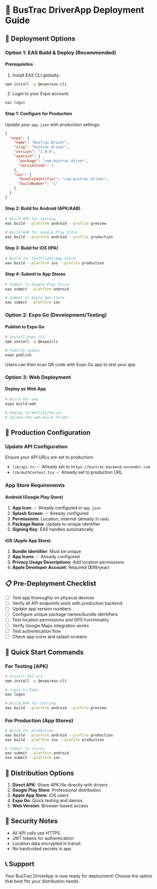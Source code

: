 # 📱 BusTrac DriverApp Deployment Guide

## 🚀 Deployment Options

### Option 1: EAS Build & Deploy (Recommended)

#### Prerequisites
1. Install EAS CLI globally:
```bash
npm install -g @expo/eas-cli
```

2. Login to your Expo account:
```bash
eas login
```

#### Step 1: Configure for Production
Update your `app.json` with production settings:

```json
{
  "expo": {
    "name": "BusTrac Driver",
    "slug": "bustrac-driver",
    "version": "1.0.0",
    "android": {
      "package": "com.bustrac.driver",
      "versionCode": 1
    },
    "ios": {
      "bundleIdentifier": "com.bustrac.driver",
      "buildNumber": "1"
    }
  }
}
```

#### Step 2: Build for Android (APK/AAB)
```bash
# Build APK for testing
eas build --platform android --profile preview

# Build AAB for Google Play Store
eas build --platform android --profile production
```

#### Step 3: Build for iOS (IPA)
```bash
# Build for TestFlight/App Store
eas build --platform ios --profile production
```

#### Step 4: Submit to App Stores
```bash
# Submit to Google Play Store
eas submit --platform android

# Submit to Apple App Store
eas submit --platform ios
```

### Option 2: Expo Go (Development/Testing)

#### Publish to Expo Go
```bash
# Install Expo CLI
npm install -g @expo/cli

# Publish update
expo publish
```

Users can then scan QR code with Expo Go app to test your app.

### Option 3: Web Deployment

#### Deploy as Web App
```bash
# Build for web
expo build:web

# Deploy to Netlify/Vercel
# Upload the web-build folder
```

## 🔧 Production Configuration

### Update API Configuration
Ensure your API URLs are set to production:
- `lib/api.ts`: ✅ Already set to `https://bustrac-backend.onrender.com`
- `lib/AuthContext.tsx`: ✅ Already set to production URL

### App Store Requirements

#### Android (Google Play Store)
1. **App Icon**: ✅ Already configured in `app.json`
2. **Splash Screen**: ✅ Already configured
3. **Permissions**: Location, Internet (already in use)
4. **Package Name**: Update to unique identifier
5. **Signing Key**: EAS handles automatically

#### iOS (Apple App Store)
1. **Bundle Identifier**: Must be unique
2. **App Icons**: ✅ Already configured
3. **Privacy Usage Descriptions**: Add location permissions
4. **Apple Developer Account**: Required ($99/year)

## 📋 Pre-Deployment Checklist

- [ ] Test app thoroughly on physical devices
- [ ] Verify all API endpoints work with production backend
- [ ] Update app version numbers
- [ ] Configure unique package names/bundle identifiers
- [ ] Test location permissions and GPS functionality
- [ ] Verify Google Maps integration works
- [ ] Test authentication flow
- [ ] Check app icons and splash screens

## 🎯 Quick Start Commands

### For Testing (APK)
```bash
# Install EAS CLI
npm install -g @expo/eas-cli

# Login to Expo
eas login

# Build APK for testing
eas build --platform android --profile preview
```

### For Production (App Stores)
```bash
# Build for production
eas build --platform android --profile production
eas build --platform ios --profile production

# Submit to stores
eas submit --platform android
eas submit --platform ios
```

## 📱 Distribution Options

1. **Direct APK**: Share APK file directly with drivers
2. **Google Play Store**: Professional distribution
3. **Apple App Store**: iOS users
4. **Expo Go**: Quick testing and demos
5. **Web Version**: Browser-based access

## 🔐 Security Notes

- All API calls use HTTPS
- JWT tokens for authentication
- Location data encrypted in transit
- No hardcoded secrets in app

## 📞 Support

Your BusTrac DriverApp is now ready for deployment! Choose the option that best fits your distribution needs.
